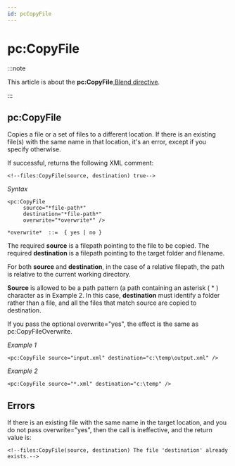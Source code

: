```yaml
---
id: pcCopyFile
---
```


# pc:CopyFile




:::note

This article is about the **pc:CopyFile**[ Blend directive](/docs/Repositories/Blend_directives).

:::

## **pc:CopyFile**

Copies a file or a set of files to a different location. If there is an existing file(s) with the same name in that location, it's an error, except if you specify otherwise.

If successful, returns the following XML comment:

```language-xml
<!--files:CopyFile(source, destination) true-->
```

*Syntax*
 

```
<pc:CopyFile
     source="*file-path*"
     destination="*file-path*"
     overwrite="*overwrite*" />

*overwrite*  ::=  { yes | no }
```

The required **source** is a filepath pointing to the file to be copied. The required **destination** is a filepath pointing to the target folder and filename.

For both **source** and **destination**, in the case of a relative filepath, the path is relative to the current working directory.

**Source** is allowed to be a path pattern (a path containing an asterisk ( * ) character as in Example 2. In this case, **destination** must identify a folder rather than a file, and all the files that match source are copied to destination.

If you pass the optional overwrite="yes", the effect is the same as pc:CopyFileOverwrite.

*Example 1*

```language-xml
<pc:CopyFile source="input.xml" destination="c:\temp\output.xml" />
```

*Example 2*

```language-xml
<pc:CopyFile source="*.xml" destination="c:\temp" />
```

## Errors

If there is an existing file with the same name in the target location, and you do not pass overwrite="yes", then the call is ineffective, and the return value is:

```language-xml
<!--files:CopyFile(source, destination) The file 'destination' already exists.-->
```

 